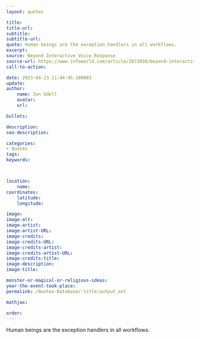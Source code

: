 ```yaml
---
layout: quotes

title:
title-url:
subtitle:
subtitle-url:
quote: Human beings are the exception handlers in all workflows.
excerpt:
source: Beyond Interactive Voice Response
source-url: https://www.infoworld.com/article/2673038/beyond-interactive-voice-response.html
call-to-action:

date: 2023-04-23 11:44:45.180083
update:
author:
    name: Jon Udell
    avatar:
    url:

bullets:

description:
seo-description:

categories:
- Quotes
tags:
keywords:



location:
    name:
coordinates:
    latitude:
    longitude:

image:
image-alt:
image-artist:
image-artist-URL:
image-credits:
image-credits-URL:
image-credits-artist:
image-credits-artist-URL:
image-credits-title:
image-description:
image-title:

monster-or-magical-or-religious-ideas:
year-the-event-took-place:
permalink: /Quotes-Database/:title:output_ext

mathjax:

order:
---
```

Human beings are the exception handlers in all workflows.